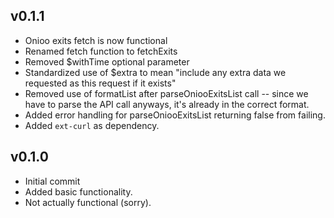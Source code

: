 ## v0.1.1
* Onioo exits fetch is now functional
* Renamed fetch function to fetchExits
* Removed $withTime optional parameter
* Standardized use of $extra to mean "include any extra data we requested as this request if it exists"
* Removed use of formatList after parseOniooExitsList call -- since we have to parse the API call anyways, it's already in the correct format.
* Added error handling for parseOniooExitsList returning false from failing.
* Added `ext-curl` as dependency.

## v0.1.0
* Initial commit
* Added basic functionality.
* Not actually functional (sorry).
